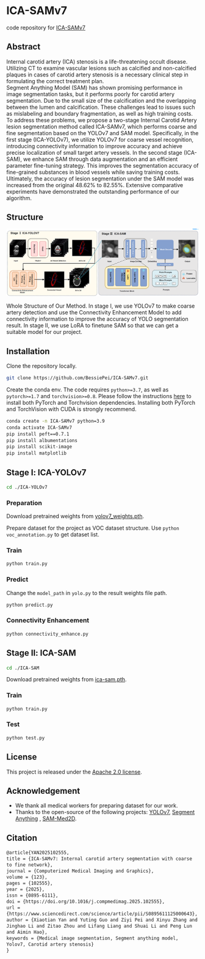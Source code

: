 # ICA-SAMv7

code repository for [ICA-SAMv7](https://www.sciencedirect.com/science/article/pii/S0895611125000643)

## Abstract
Internal carotid artery (ICA) stenosis is a life-threatening occult disease. Utilizing CT to examine vascular lesions such as calcified and non-calcified plaques in cases of carotid artery stenosis is a necessary clinical step in formulating the correct treatment plan.  
Segment Anything Model (SAM) has shown promising performance in image segmentation tasks, but it performs poorly for carotid artery segmentation. Due to the small size of the calcification and the overlapping between the lumen and calcification. These challenges lead to issues such as mislabeling and boundary fragmentation, as well as high training costs. To address these problems, we propose a two-stage Internal Carotid Artery lesion segmentation method called ICA-SAMv7, which performs coarse and fine segmentation based on the YOLOv7 and SAM model. 
Specifically, in the first stage (ICA-YOLOv7), we utilize YOLOv7 for coarse vessel recognition, introducing connectivity information to improve accuracy and achieve precise localization of small target artery vessels. In the second stage (ICA-SAM), we enhance SAM through data augmentation and an efficient parameter fine-tuning strategy. This improves the segmentation accuracy of fine-grained substances in blood vessels while saving training costs. Ultimately, the accuracy of lesion segmentation under the SAM model was increased from the original 48.62% to 82.55%. Extensive comparative experiments have demonstrated the outstanding performance of our algorithm.

## Structure

![2d_pipeline](./README.assets/2d_pipeline.png)

Whole Structure of Our Method. In stage Ⅰ, we use YOLOv7 to make coarse artery detection and use the Connectivity Enhancement Model to add connectivity information to improve the accuracy of YOLO segmentation result. In stage Ⅱ, we use LoRA to finetune SAM so that we can get a suitable model for our project.


## Installation

Clone the repository locally.

```bash
git clone https://github.com/BessiePei/ICA-SAMv7.git
```
Create the conda env. The code requires `python>=3.7`, as well as `pytorch>=1.7` and `torchvision>=0.8`. Please follow the instructions [here](https://pytorch.org/get-started/previous-versions/) to install both PyTorch and Torchvision dependencies. Installing both PyTorch and TorchVision with CUDA is strongly recommend.
```bash
conda create -n ICA-SAMv7 python=3.9
conda activate ICA-SAMv7
pip install peft==0.7.1
pip install albumentations
pip install scikit-image
pip install matplotlib
```

## Stage Ⅰ: ICA-YOLOv7
```bash
cd ./ICA-YOLOv7
```
### Preparation
Download pretrained weights from [yolov7_weights.pth](https://github.com/bubbliiiing/yolov7-pytorch/releases/download/v1.0/yolov7_weights.pth).

Prepare dataset for the project as VOC dataset structure. Use `python voc_annotation.py` to get dataset list.

### Train

```bash
python train.py
```
### Predict
Change the `model_path` in `yolo.py` to the result weights file path.
```bash
python predict.py
```

### Connectivity Enhancement
```bash
python connectivity_enhance.py
```

## Stage Ⅱ: ICA-SAM

```bash
cd ./ICA-SAM
```
Download pretrained weights from [ica-sam.pth](https://drive.google.com/file/d/1ARiB5RkSsWmAB_8mqWnwDF8ZKTtFwsjl/view?usp=drive_link).

### Train

```bash
python train.py
```


### Test

```bash
python test.py
```


## License
This project is released under the [Apache 2.0 license](LICENSE).

## Acknowledgement
- We thank all medical workers for preparing dataset for our work.
- Thanks to the open-source of the following projects: [YOLOv7](https://github.com/WongKinYiu/yolov7), [Segment Anything](https://github.com/facebookresearch/segment-anything) , [SAM-Med2D](https://github.com/OpenGVLab/SAM-Med2D).

## Citation
```
@article{YAN2025102555,
title = {ICA-SAMv7: Internal carotid artery segmentation with coarse to fine network},
journal = {Computerized Medical Imaging and Graphics},
volume = {123},
pages = {102555},
year = {2025},
issn = {0895-6111},
doi = {https://doi.org/10.1016/j.compmedimag.2025.102555},
url = {https://www.sciencedirect.com/science/article/pii/S0895611125000643},
author = {Xiaotian Yan and Yuting Guo and Ziyi Pei and Xinyu Zhang and Jinghao Li and Zitao Zhou and Lifang Liang and Shuai Li and Peng Lun and Aimin Hao},
keywords = {Medical image segmentation, Segment anything model, Yolov7, Carotid artery stenosis}
}
```
